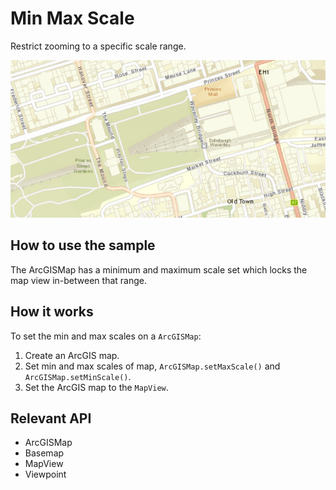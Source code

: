 # Min Max Scale

Restrict zooming to a specific scale range.

<img src="MinMaxScale.png"/>

## How to use the sample

The ArcGISMap has a minimum and maximum scale set which locks the map view in-between that range.

## How it works

To set the min and max scales on a `ArcGISMap`:


  1. Create an ArcGIS map.
  2. Set min and max scales of map, `ArcGISMap.setMaxScale()` and `ArcGISMap.setMinScale()`.
  3. Set the ArcGIS map to the `MapView`.


## Relevant API


  * ArcGISMap
  * Basemap
  * MapView
  * Viewpoint



